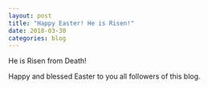 ```yaml
---
layout: post
title: "Happy Easter! He is Risen!"
date: 2018-03-30
categories: blog
---
```

He is Risen from Death!

Happy and blessed Easter to you all followers of this blog.